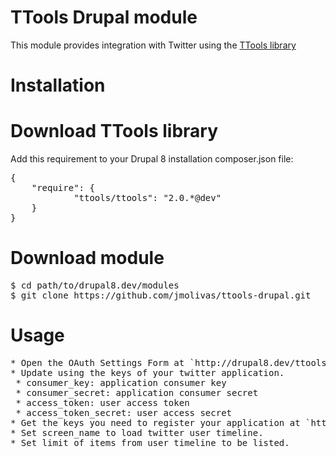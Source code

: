 TTools Drupal module 
============

This module provides integration with Twitter using the [TTools library](https://github.com/ttools/ttools) 

Installation
=====

Download TTools library
===
Add this requirement to your Drupal 8 installation composer.json file:

<pre>
{
    "require": {
            "ttools/ttools": "2.0.*@dev"
    }
}
</pre>

Download module 
===
<pre>
$ cd path/to/drupal8.dev/modules  
$ git clone https://github.com/jmolivas/ttools-drupal.git
</pre>

Usage
===
<pre>
* Open the OAuth Settings Form at `http://drupal8.dev/ttools/settings/oauth`
* Update using the keys of your twitter application.
 * consumer_key: application consumer key
 * consumer_secret: application consumer secret
 * access_token: user access token
 * access_token_secret: user access secret
* Get the keys you need to register your application at `http://dev.twitter.com`
* Set screen_name to load twitter user timeline.
* Set limit of items from user timeline to be listed. 
</pre>
